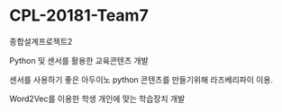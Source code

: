 # CPL-20181-Team7
종합설계프로젝트2

Python 및 센서를 활용한 교육콘텐츠 개발

센서를 사용하기 좋은 아두이노
python 콘텐츠를 만들기위해 라즈베리파이 이용.

Word2Vec를 이용한 학생 개인에 맞는 학습장치 개발

